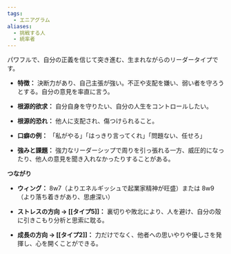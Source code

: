 ```yaml
---
tags:
  - エニアグラム
aliases:
  - 挑戦する人
  - 統率者
---
```

パワフルで、自分の正義を信じて突き進む、生まれながらのリーダータイプです。

- **特徴：** 決断力があり、自己主張が強い。不正や支配を嫌い、弱い者を守ろうとする。自分の意見を率直に言う。
    
- **根源的欲求：** 自分自身を守りたい、自分の人生をコントロールしたい。
    
- **根源的恐れ：** 他人に支配され、傷つけられること。
    
- **口癖の例：** 「私がやる」「はっきり言ってくれ」「問題ない、任せろ」
    
- **強みと課題：** 強力なリーダーシップで周りを引っ張れる一方、威圧的になったり、他人の意見を聞き入れなかったりすることがある。

**つながり**

- **ウィング：** 8w7（よりエネルギッシュで起業家精神が旺盛）または 8w9（より落ち着きがあり、思慮深い）
    
- **ストレスの方向 → [[タイプ5]]：** 裏切りや敗北により、人を避け、自分の殻に引きこもり分析と思索に耽る。
    
- **成長の方向 → [[タイプ2]]：** 力だけでなく、他者への思いやりや優しさを発揮し、心を開くことができる。